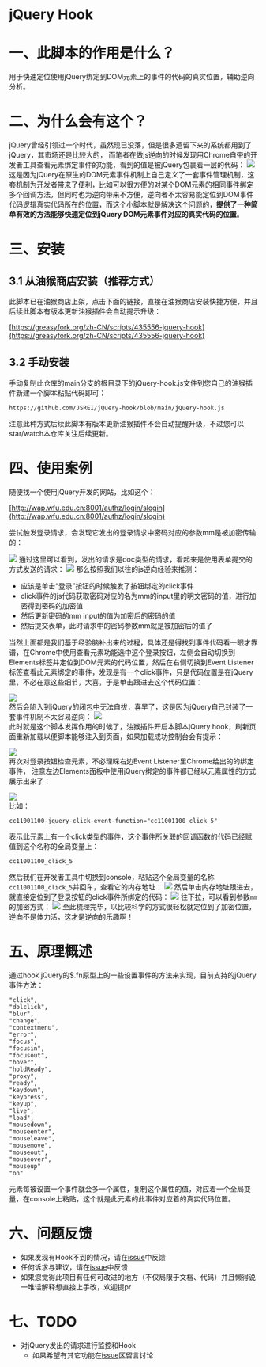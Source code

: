 # jQuery Hook

# 一、此脚本的作用是什么？

用于快速定位使用jQuery绑定到DOM元素上的事件的代码的真实位置，辅助逆向分析。

# 二、为什么会有这个？

jQuery曾经引领过一个时代，虽然现已没落，但是很多遗留下来的系统都用到了jQuery，其市场还是比较大的， 而笔者在做js逆向的时候发现用Chrome自带的开发者工具查看元素绑定事件的功能，看到的值是被jQuery包裹着一层的代码：
![](markdown-images/README_images/160b9e7a.png)
这是因为jQuery在原生的DOM元素事件机制上自己定义了一套事件管理机制，这套机制为开发者带来了便利，比如可以很方便的对某个DOM元素的相同事件绑定多个回调方法，但同时也为逆向带来不方便，逆向者不太容易能定位到DOM事件代码逻辑真实代码所在的位置，而这个小脚本就是解决这个问题的，**提供了一种简单有效的方法能够快速定位到jQuery DOM元素事件对应的真实代码的位置**。

# 三、安装

## 3.1 从油猴商店安装（推荐方式）

此脚本已在油猴商店上架，点击下面的链接，直接在油猴商店安装快捷方便，并且后续此脚本有版本更新油猴插件会自动提示升级：  

[https://greasyfork.org/zh-CN/scripts/435556-jquery-hook](https://greasyfork.org/zh-CN/scripts/435556-jquery-hook)

## 3.2 手动安装

手动复制此仓库的main分支的根目录下的jQuery-hook.js文件到您自己的油猴插件新建一个脚本粘贴代码即可： 

```
https://github.com/JSREI/jQuery-hook/blob/main/jQuery-hook.js
```

注意此种方式后续此脚本有版本更新油猴插件不会自动提醒升级，不过您可以star/watch本仓库关注后续更新。

# 四、使用案例
随便找一个使用jQuery开发的网站，比如这个：  

[http://wap.wfu.edu.cn:8001/authz/login/slogin](http://wap.wfu.edu.cn:8001/authz/login/slogin)

尝试触发登录请求，会发现它发出的登录请求中密码对应的参数mm是被加密传输的：

![](markdown-images/README_images/69f2a236.png)
通过这里可以看到，发出的请求是doc类型的请求，看起来是使用表单提交的方式发送的请求：
![](markdown-images/README_images/d4bf6528.png)
那么按照我们以往的js逆向经验来推测：

- 应该是单击“登录”按钮的时候触发了按钮绑定的click事件
- click事件的js代码获取密码对应的名为mm的input里的明文密码的值，进行加密得到密码的加密值
- 然后更新密码的mm input的值为加密后的密码的值
- 然后提交表单，此时请求中的密码参数mm就是被加密后的值了 

当然上面都是我们基于经验脑补出来的过程，具体还是得找到事件代码看一眼才靠谱，在Chrome中使用查看元素功能选中这个登录按钮，左侧会自动切换到Elements标签并定位到DOM元素的代码位置，然后在右侧切换到Event Listener标签查看此元素绑定的事件，发现是有一个click事件，只是代码位置是在jQuery里，不必在意这些细节，大喜，于是单击跟进去这个代码位置：  

![](markdown-images/README_images/160b9e7a.png)  
然后会陷入到jQuery的闭包中无法自拔，喜早了，这是因为jQuery自己封装了一套事件机制不太容易逆向：
![](markdown-images/README_images/bb826340.png)  
此时就是这个脚本发挥作用的时候了，油猴插件开启本脚本jQuery hook，刷新页面重新加载以便脚本能够注入到页面，如果加载成功控制台会有提示：  

![](markdown-images/README_images/90f8932a.png)  
再次对登录按钮检查元素，不必理睬右边Event Listener里Chrome给出的的绑定事件， 注意左边Elements面板中使用jQuery绑定的事件都已经以元素属性的方式展示出来了：

![](markdown-images/README_images/a39e269d.png)  
比如：

```text
cc11001100-jquery-click-event-function="cc11001100_click_5"
```
表示此元素上有一个click类型的事件，这个事件所关联的回调函数的代码已经赋值到这个名称的全局变量上：
```text
cc11001100_click_5
```
然后我们在开发者工具中切换到console，粘贴这个全局变量的名称`cc11001100_click_5`并回车，查看它的内存地址：
![](markdown-images/README_images/f12e305d.png)
然后单击内存地址跟进去，就直接定位到了登录按钮的click事件所绑定的代码：
![](markdown-images/README_images/3409d649.png)
往下拉，可以看到参数`mm`的加密方式：
![](markdown-images/README_images/0e8288d7.png)
至此梳理完毕，以比较科学的方式很轻松就定位到了加密位置，逆向不是体力活，这才是逆向的乐趣啊！

# 五、原理概述
通过hook jQuery的$.fn原型上的一些设置事件的方法来实现，目前支持的jQuery事件方法：

```text
"click", 
"dblclick", 
"blur", 
"change", 
"contextmenu", 
"error", 
"focus",
"focusin", 
"focusout", 
"hover", 
"holdReady", 
"proxy", 
"ready", 
"keydown", 
"keypress",
"keyup", 
"live", 
"load", 
"mousedown", 
"mouseenter", 
"mouseleave", 
"mousemove", 
"mouseout",
"mouseover", 
"mouseup"
"on"
```

元素每被设置一个事件就会多一个属性，复制这个属性的值，对应着一个全局变量，在console上粘贴，这个就是此元素的此事件对应着的真实代码位置。

# 六、问题反馈

- 如果发现有Hook不到的情况，请在[issue](https://github.com/JSREI/jQuery-hook/issues)中反馈
- 任何诉求与建议，请在[issue](https://github.com/JSREI/jQuery-hook/issues)中反馈
- 如果您觉得此项目有任何可改进的地方（不仅局限于文档、代码）并且懒得说一堆话解释想直接上手改，欢迎提pr

# 七、TODO
- 对jQuery发出的请求进行监控和Hook 
  - 如果希望有其它功能在[issue](https://github.com/CC11001100/jQuery-hook/issues)区留言讨论 
